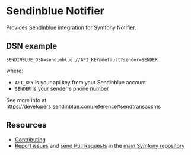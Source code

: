 Sendinblue Notifier
===================

Provides [Sendinblue](https://sendinblue.com) integration for Symfony Notifier.

DSN example
-----------

```
SENDINBLUE_DSN=sendinblue://API_KEY@default?sender=SENDER
```

where:
 - `API_KEY` is your api key from your Sendinblue account
 - `SENDER` is your sender's phone number

See more info at https://developers.sendinblue.com/reference#sendtransacsms

Resources
---------

  * [Contributing](https://symfony.com/doc/current/contributing/index.html)
  * [Report issues](https://github.com/symfony/symfony/issues) and
    [send Pull Requests](https://github.com/symfony/symfony/pulls)
    in the [main Symfony repository](https://github.com/symfony/symfony)
